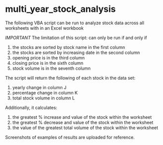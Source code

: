 # multi_year_stock_analysis
The following VBA script can be run to analyze stock data across all worksheets with in an Excel workbook

*IMPORTANT*
The limitation of this script:
can only be run if and only if 
  1) the stocks are sorted by stock name in the first column
  2) the stocks are sorted by increasing date in the second column
  3) opening price is in the third column
  4) closing price is in the sixth column
  5) stock volume is in the seventh column


The script will return the following of each stock in the data set:
  1) yearly change in column J
  2) percentage change in column K
  3) total stock volume in column L

Additionally, it calculates:
  1) the greatest % increase and value of the stock within the worksheet
  2) the greatest % decrease and value of the stock within the worksheet
  3) the value of the greatest total volume of the stock within the worksheet

Screenshots of examples of results are uploaded for reference.
